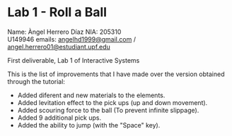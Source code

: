 # Lab 1 - Roll a Ball
Name: Àngel Herrero Díaz
NIA: 205310   
U149946
emails: angelhd1999@gmail.com / angel.herrero01@estudiant.upf.edu

First deliverable, Lab 1 of Interactive Systems

This is the list of improvements that I have made over the version obtained through the tutorial:
  -  Added diferent and new materials to the elements.
  -  Added levitation effect to the pick ups (up and down movement).
  -  Added scouring force to the ball (To prevent infinite slippage).
  -  Added 9 additional pick ups.
  -  Added the ability to jump (with the "Space" key).
